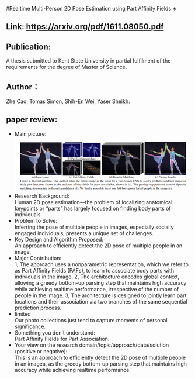 #Realtime Multi-Person 2D Pose Estimation using Part Affinity Fields ∗
## Link: https://arxiv.org/pdf/1611.08050.pdf
## Publication:  
A thesis submitted to Kent State University in partial fulfilment of the requirements for the degree of Master of Science.
## Author：
Zhe Cao, Tomas Simon, Shih-En Wei, Yaser Sheikh.
## paper review:
* Main picture:  
![](https://github.com/guansLab/PaperReading/blob/master/Zhengyong_Ren/13.png)
* Research Background:  
Human 2D pose estimation—the problem of localizing anatomical keypoints or “parts” has largely focused on
finding body parts of individuals
* Problem to Solve:  
Inferring the pose of multiple people in images, especially socially engaged individuals, presents a unique set
of challenges.
* Key Design and Algorithm Proposed:  
An approach to efficiently detect the 2D pose of multiple people in an image.
* Major Contribution:  
1, The approach uses a nonparametric representation, which we refer to as Part Affinity
Fields (PAFs), to learn to associate body parts with individuals in the image.
2, The architecture encodes global context, allowing a greedy bottom-up parsing step that maintains high accuracy while achieving realtime performance, irrespective of the number of people in the image.
3, The architecture is designed to jointly learn part locations and their association via two branches of the same sequential
prediction process. 
* limited  
Our photo collections just tend to capture moments of personal significance.
* Something you don’t understand:  
Part Affinity Fields for Part Association.
* Your view on the research domain/topic/approach/data/solution (positive or negative):  
This is an approach to efficiently detect the 2D pose of multiple people in an imagea, as the greedy bottom-up parsing step that maintains high accuracy while achieving realtime performance.

